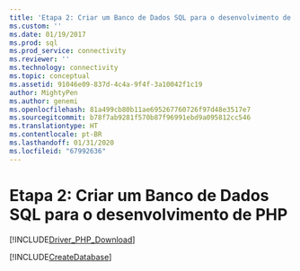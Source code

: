 ```yaml
---
title: 'Etapa 2: Criar um Banco de Dados SQL para o desenvolvimento de PHP | Microsoft Docs'
ms.custom: ''
ms.date: 01/19/2017
ms.prod: sql
ms.prod_service: connectivity
ms.reviewer: ''
ms.technology: connectivity
ms.topic: conceptual
ms.assetid: 91046e09-837d-4c4a-9f4f-3a10042f1c19
author: MightyPen
ms.author: genemi
ms.openlocfilehash: 81a499cb80b11ae695267760726f97d48e3517e7
ms.sourcegitcommit: b78f7ab9281f570b87f96991ebd9a095812cc546
ms.translationtype: HT
ms.contentlocale: pt-BR
ms.lasthandoff: 01/31/2020
ms.locfileid: "67992636"
---
```

# <a name="step-2-create-a-sql-database-for-php-development"></a>Etapa 2: Criar um Banco de Dados SQL para o desenvolvimento de PHP
[!INCLUDE[Driver_PHP_Download](../../includes/driver_php_download.md)]

[!INCLUDE[CreateDatabase](../../includes/createdatabase.md)]
